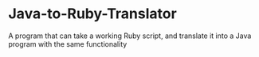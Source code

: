 # Java-to-Ruby-Translator
A program that can take a working Ruby script, and translate it into a Java program with the same functionality

